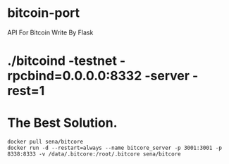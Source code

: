 # bitcoin-port
API For Bitcoin Write By Flask



# ./bitcoind -testnet -rpcbind=0.0.0.0:8332 -server -rest=1



# The Best Solution.

    docker pull sena/bitcore
    docker run -d --restart=always --name bitcore_server -p 3001:3001 -p 8338:8333 -v /data/.bitcore:/root/.bitcore sena/bitcore
